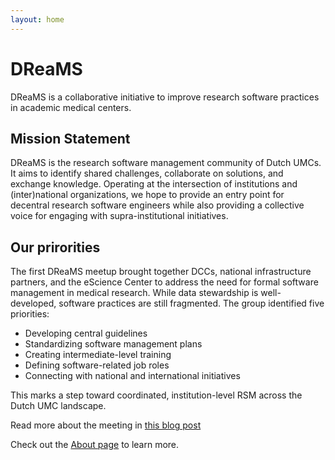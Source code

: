 ```yaml
---
layout: home
---
```


# DReaMS

DReaMS is a collaborative initiative to improve research software practices in academic medical centers.

## Mission Statement

DReaMS is the research software management community of Dutch UMCs. It aims to identify shared challenges, collaborate on solutions, and exchange knowledge. Operating at the intersection of institutions and (inter)national organizations, we hope to provide an entry point for decentral research software engineers while also providing a collective voice for engaging with supra-institutional initiatives.

## Our prirorities

The first DReaMS meetup brought together DCCs, national infrastructure partners, and the eScience Center to address the need for formal software management in medical research. While data stewardship is well-developed, software practices are still fragmented. The group identified five priorities:

- Developing central guidelines
- Standardizing software management plans
- Creating intermediate-level training
- Defining software-related job roles
- Connecting with national and international initiatives

This marks a step toward coordinated, institution-level RSM across the Dutch UMC landscape.

Read more about the meeting in [this blog post](https://blog.esciencecenter.nl/how-is-research-software-managed-at-umcs-insights-from-a-first-meetup-4181e9626a60)

<!-- TODO: Add summary blogpost -->

Check out the [About page](about.md) to learn more.
